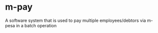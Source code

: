 # m-pay
A software system that is used to pay multiple employees/debtors via m-pesa in a batch operation
